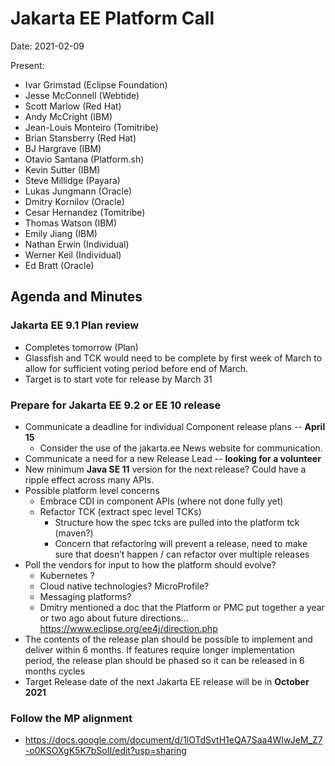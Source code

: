 # Jakarta EE Platform Call

Date: 2021-02-09

Present:

- Ivar Grimstad (Eclipse Foundation)
- Jesse McConnell (Webtide)
- Scott Marlow (Red Hat)
- Andy McCright (IBM)
- Jean-Louis Monteiro (Tomitribe)
- Brian Stansberry (Red Hat)
- BJ Hargrave (IBM)
- Otavio Santana (Platform.sh)
- Kevin Sutter (IBM)
- Steve Millidge (Payara)
- Lukas Jungmann (Oracle)
- Dmitry Kornilov (Oracle)
- Cesar Hernandez (Tomitribe)
- Thomas Watson (IBM)
- Emily Jiang (IBM)
- Nathan Erwin (Individual)
- Werner Keil (Individual)
- Ed Bratt (Oracle)

## Agenda and Minutes

### Jakarta EE 9.1 Plan review

* Completes tomorrow (Plan)
* Glassfish and TCK would need to be complete by first week of March to allow for sufficient voting period before end of March.
* Target is to start vote for release by March 31

### Prepare for Jakarta EE 9.2 or EE 10 release

* Communicate a deadline for individual Component release plans -- **April 15**
  * Consider the use of the jakarta.ee News website for communication.
* Communicate a need for a new Release Lead -- **looking for a volunteer**
* New minimum **Java SE 11** version for the next release?  Could have a ripple effect across many APIs.
* Possible platform level concerns
  * Embrace CDI in component APIs (where not done fully yet)
  * Refactor TCK (extract spec level TCKs)
    * Structure how the spec tcks are pulled into the platform tck (maven?)
    * Concern that refactoring will prevent a release, need to make sure that doesn’t happen / can refactor over multiple releases
* Poll the vendors for input to how the platform should evolve?
  * Kubernetes ?
  * Cloud native technologies?  MicroProfile?
  * Messaging platforms?
  * Dmitry mentioned a doc that the Platform or PMC put together a year or two ago about future directions… https://www.eclipse.org/ee4j/direction.php 
* The contents of the release plan should be possible to implement and deliver within 6 months. If features require longer implementation period, the release plan should be phased so it can be released in 6 months cycles
* Target Release date of the next Jakarta EE release will be in **October 2021**

### Follow the MP alignment
 * https://docs.google.com/document/d/1lOTdSvtH1eQA7Saa4WIwJeM_Z7-o0KSOXgK5K7bSoII/edit?usp=sharing
